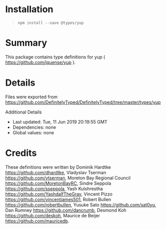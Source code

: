 # Installation
> `npm install --save @types/yup`

# Summary
This package contains type definitions for yup ( https://github.com/jquense/yup ).

# Details
Files were exported from https://github.com/DefinitelyTyped/DefinitelyTyped/tree/master/types/yup

Additional Details
 * Last updated: Tue, 11 Jun 2019 20:19:55 GMT
 * Dependencies: none
 * Global values: none

# Credits
These definitions were written by Dominik Hardtke <https://github.com/dhardtke>, Vladyslav Tserman <https://github.com/vtserman>, Moreton Bay Regional Council <https://github.com/MoretonBayRC>, Sindre Seppola <https://github.com/sseppola>, Yash Kulshrestha <https://github.com/YashdalfTheGray>, Vincent Pizzo <https://github.com/vincentjames501>, Robert Bullen <https://github.com/robertbullen>, Yusuke Sato <https://github.com/sat0yu>, Dan Rumney <https://github.com/dancrumb>, Desmond Koh <https://github.com/deskoh>, Maurice de Beijer <https://github.com/mauricedb>.
